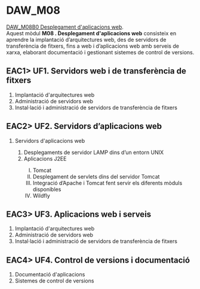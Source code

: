 # DAW_M08
<u>DAW_M08B0 Desplegament d'aplicacions web</u>. <br>
Aquest mòdul <b>M08 . Desplegament d'aplicacions web</b>
consisteix en aprendre la implantació d’arquitectures web, des de servidors de transferència de fitxers, fins a web i d’aplicacions web amb serveis de xarxa, elaborant documentació i gestionant sistemes de control de versions.

<h2>EAC1> UF1. Servidors web i de transferència de fitxers</h2>
<ol type="1">
  <li>Implantació d'arquitectures web</li>
  <li>Administració de servidors web</li>
  <li>Instal·lació i administració de servidors de transferència de fitxers</li>
</ol>
<h2>EAC2> UF2. Servidors d’aplicacions web</h2>
<ol type="1">
  <li>Servidors d'aplicacions web</li>
    <ol type="1">
      <li>Desplegaments de servidor LAMP dins d’un entorn UNIX</li>
      <li>Aplicacions J2EE</li>
        <ol type="I">
          <li>Tomcat</li>
          <li>Desplegament de servlets dins del servidor Tomcat</li>
          <li>Integració d’Apache i Tomcat fent servir els diferents mòduls disponibles</li>
          <li>Wildfly</li>
        </ol>
    </ol>
</ol>
<h2>EAC3> UF3. Aplicacions web i serveis</h2>
<ol type="1">
  <li>Implantació d'arquitectures web</li>
  <li>Administració de servidors web</li>
  <li>Instal·lació i administració de servidors de transferència de fitxers</li>
</ol>
<h2>EAC4> UF4. Control de versions i documentació</h2>
<ol type="1">
  <li>Documentació d'aplicacions</li>
  <li>Sistemes de control de versions</li>
</ol>
